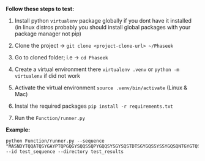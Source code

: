 **Follow these steps to test:**

1. Install python `virtualenv` package globally if you dont have it installed (in linux distros probably you should install global packages with your package manager not pip)

2. Clone the project -> `git clone <project-clone-url> ~/Phaseek
`

3. Go to cloned folder; i.e -> `cd Phaseek`

4. Create a virtual environment there `virtualenv .venv` or `python -m virtualenv` if did not work

5. Activate the virtual environment `source .venv/bin/activate` (Linux & Mac)

6. Instal the required packages `pip install -r requirements.txt`

7. Run the `Function/runner.py`

   
**Example:**

```shell
python Function/runner.py --sequence "MASNDYTQQATQSYGAYPTQPGQGYSQQSSQPYGQQSYSGYSQSTDTSGYGQSSYSSYGQSQNTGYGTQSTPQGYGSTGGYGSSQSSQSSYGQQSSYPGYGQQPAPSSTSGSYGSSSQSSSYGQPQSGSYSQQPSYGGQQQSYGQQQSYNPPQGYGQQNQYNSSSGGGGGGGGGGYGSGRGKGGKGLGGKGLGKGGAKRHRK" --id test_sequence --directory test_results

```
